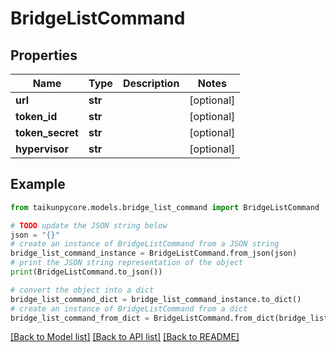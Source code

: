 # BridgeListCommand


## Properties

Name | Type | Description | Notes
------------ | ------------- | ------------- | -------------
**url** | **str** |  | [optional] 
**token_id** | **str** |  | [optional] 
**token_secret** | **str** |  | [optional] 
**hypervisor** | **str** |  | [optional] 

## Example

```python
from taikunpycore.models.bridge_list_command import BridgeListCommand

# TODO update the JSON string below
json = "{}"
# create an instance of BridgeListCommand from a JSON string
bridge_list_command_instance = BridgeListCommand.from_json(json)
# print the JSON string representation of the object
print(BridgeListCommand.to_json())

# convert the object into a dict
bridge_list_command_dict = bridge_list_command_instance.to_dict()
# create an instance of BridgeListCommand from a dict
bridge_list_command_from_dict = BridgeListCommand.from_dict(bridge_list_command_dict)
```
[[Back to Model list]](../README.md#documentation-for-models) [[Back to API list]](../README.md#documentation-for-api-endpoints) [[Back to README]](../README.md)


